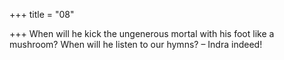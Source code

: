 +++
title = "08"

+++
When will he kick the ungenerous mortal with his foot like a mushroom? When will he listen to our hymns? – Indra indeed!  